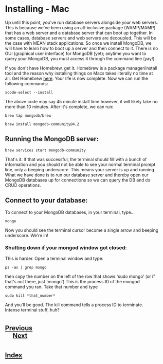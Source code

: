 #   Installing - Mac
Up until this point, you've run database servers alongside your web servers. This is because we've been using an all-inclusive package (WAMP/MAMP) that has a web server and a database server that can boot up together. In some cases, database servers and web servers are decoupled. This will be the case with MEAN stack applications. So once we install MongoDB, we will have to learn how to boot up a server and then connect to it. There is no GUI (graphical user interface) for MongoDB (yet); anytime you want to query your MongoDB, you must access it through the command line (yay!).

If you don't have Homebrew, get it. Homebrew is a package manager/install tool and the reason why installing things on Macs takes literally no time at all. Get Homebrew [here](http://brew.sh/). Your life is now complete. Now we can run the following commands:
```terminal
xcode-select --install
```
The above code may say 45 minute install time however, it will likely take no more than 10 minutes. After it's complete, we can run:
```terminal
brew tap mongodb/brew
```
```terminal
brew install mongodb-community@4.2
```
##  Running the MongoDB server:
```terminal
brew services start mongodb-community
```
That's it. If that was successful, the terminal should fill with a bunch of information and you should not be able to see your normal terminal prompt line, only a beeping underscore. This means your server is up and running.  What we have done is to run our database server and thereby open our MongoDB databases up for connections so we can query the DB and do CRUD operations.

##  Connect to your database:
To connect to your MongoDB databases, in your terminal, type...
```terminal
mongo
```
Now you should see the terminal cursor become a single arrow and beeping underscore. We're in!

###  __Shutting down if your mongod window got closed__:
This is harder.  Open a terminal window and type:
```terminal
ps -ax | grep mongo
```
then copy the number on the left of the row that shows 'sudo mongo' (or if that's not there, just 'mongo')  This is the process ID of the mongod command you ran.  Take that number and type
```terminal
sudo kill *that_number*
```
And you'll be good.  The kill command tells a process ID to terminate.  Intense terminal stuff, huh?
#
## [Previous](./002_Installing_Windows.md)<span>&nbsp;&nbsp;&nbsp;&nbsp;&nbsp;&nbsp;&nbsp;&nbsp;&nbsp;&nbsp;&nbsp;&nbsp;&nbsp;&nbsp;&nbsp;&nbsp;&nbsp;&nbsp;&nbsp;&nbsp;&nbsp;&nbsp;&nbsp;&nbsp;&nbsp;&nbsp;&nbsp;&nbsp;&nbsp;&nbsp;&nbsp;&nbsp;&nbsp;&nbsp;&nbsp;&nbsp;&nbsp;&nbsp;&nbsp;&nbsp;&nbsp;&nbsp;&nbsp;&nbsp;&nbsp;&nbsp;&nbsp;&nbsp;&nbsp;&nbsp;&nbsp;&nbsp;&nbsp;&nbsp;&nbsp;&nbsp;&nbsp;&nbsp;&nbsp;&nbsp;&nbsp;&nbsp;&nbsp;&nbsp;&nbsp;&nbsp;&nbsp;&nbsp;&nbsp;&nbsp;&nbsp;&nbsp;&nbsp;&nbsp;&nbsp;&nbsp;&nbsp;&nbsp;&nbsp;&nbsp;&nbsp;&nbsp;&nbsp;&nbsp;&nbsp;&nbsp;&nbsp;</span> [Next](./004_Basics.md)
#
##  [Index](../Index.md)